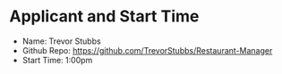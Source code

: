 # Applicant and Start Time
- Name: Trevor Stubbs
- Github Repo: https://github.com/TrevorStubbs/Restaurant-Manager
- Start Time: 1:00pm 